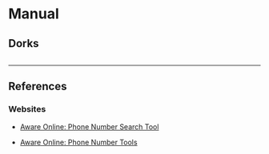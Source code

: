 # Manual

## Dorks

```

```

---
## References

### Websites

- [Aware Online: Phone Number Search Tool](https://www.aware-online.com/en/osint-tools/phone-number-search-tool/)

- [Aware Online: Phone Number Tools](https://www.aware-online.com/en/osint-tools/phone-number-tools/)